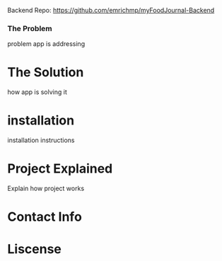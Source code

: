 Backend Repo: https://github.com/emrichmp/myFoodJournal-Backend

### The Problem
problem app is addressing

# The Solution
how app is solving it

# installation
installation instructions

# Project Explained
Explain how project works

# Contact Info

# Liscense